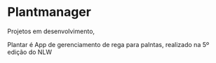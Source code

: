 # Plantmanager

Projetos em desenvolvimento,

Plantar é App de gerenciamento de rega para palntas, realizado na 5º edição do NLW
